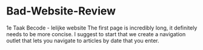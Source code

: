 # Bad-Website-Review

1e Taak Becode - lelijke website
The first page is incredibly long, it definitely needs to be more concise. I suggest to start that we create a navigation outlet that lets you navigate to articles by date that you enter.




